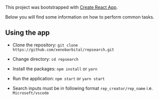 This project was bootstrapped with [Create React App](https://github.com/facebook/create-react-app).

Below you will find some information on how to perform common tasks.<br>

## Using the app

* Clone the repository: `git clone https://github.com/xenobarbital/repsearch.git`

* Change directory: `cd repsearch`

* Install the packages: `npm install` or `yarn`

* Run the application: `npm start` or `yarn start`

* Search inputs must be in following format `rep_creator/rep_name` i.e. `Microsoft/vscode`